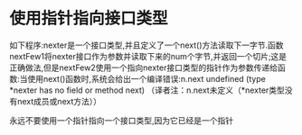 # 使用指针指向接口类型
如下程序:nexter是一个接口类型,并且定义了一个next()方法读取下一字节.函数nextFew1将nexter接口作为参数并读取下来的num个字节,并返回一个切片;这是正确做法,但是nextFew2使用一个指向nexter接口类型的指针作为参数传递给函数:当使用next()函数时,系统会给出一个编译错误:n.next undefined (type *nexter has no field or method next) （译者注：n.next未定义（*nexter类型没有next成员或next方法））

永远不要使用一个指针指向一个接口类型,因为它已经是一个指针